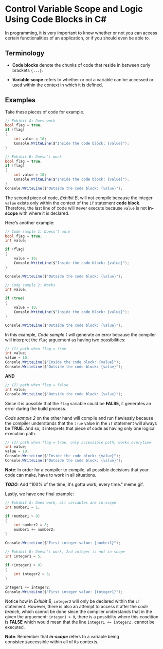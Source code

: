 # Control Variable Scope and Logic Using Code Blocks in C#

In programming, it is very important to know whether or not you can access certain functionalities of an application, or if you should even be able to.

## Terminology

- **Code blocks** denote the chunks of code that reside in between curly brackets `{...}`.

- **Variable scope** refers to whether or not a variable can be accessed or used within the context in which it is defined.

## Examples

Take these pieces of code for example.
```cs
// Exhibit A: Does work
bool flag = true;
if (flag)
{
    int value = 10;
    Console.WriteLine($"Inside the code block: {value}");
}

// Exhibit B: Doesn't work
bool flag = true;
if (flag)
{
    int value = 10;
    Console.WriteLine($"Inside the code block: {value}");
}
Console.WriteLine($"Outside the code block: {value}");
```

The second piece of code, *Exhibit B*, will not compile because the integer `value` exists only within the context of the `if` statement **code block**. Therefore, the last line of code will never execute because `value` is not **in-scope** with where it is declared.

Here's another example:
```cs
// Code sample 1: Doesn't work
bool flag = true;
int value;

if (flag)
{
    value = 10;
    Console.WriteLine($"Inside the code block: {value}");
}

Console.WriteLine($"Outside the code block: {value}");

// Code sample 2: Works
int value;

if (true)
{
    value = 10;
    Console.WriteLine($"Inside the code block: {value}");
}

Console.WriteLine($"Outside the code block: {value}");
```

In this example, *Code sample 1* will generate an error because the compiler will interpret the `flag` arguement as having two possibilities:
```cs
// (1) path when flag = true
int value;
value = 10;
Console.WriteLine($"Inside the code block: {value}");
Console.WriteLine($"Outside the code block: {value}");
```
**AND**
```cs
// (2) path when flag = false
int value;
Console.WriteLine($"Outside the code block: {value}");
```

Since it is possible that the `flag` variable could be **FALSE**, it generates an error during the build process.

*Code sample 2* on the other hand will compile and run flawlessly because the compiler understands that the `true` value in the `if` statement will always be **TRUE**. And so, it interprets that piece of code as having only one logical execution path.

```cs
// (1) path when flag = true, only accessible path, works everytime
int value;
value = 10;
Console.WriteLine($"Inside the code block: {value}");
Console.WriteLine($"Outside the code block: {value}");
```

**Note**: In order for a compiler to compile, all possible decisions that your code can make, have to work in all situations.

***TODO***: Add "100% of the time, it's gotta work, every time." meme gif.

Lastly, we have one final example:
```cs
// Exhibit A: Does work, all variables are in-scope
int number1 = 1;

if (number1 > 0)
{
    int number2 = 8;
    number1 += number2;
}

Console.WriteLine($"First integer value: {number1}");

// Exhibit B: Doesn't work, 2nd integer is not in-scope
int integer1 = 5;

if (integer1 > 0)
{
    int integer2 = 6;
}

integer1 += integer2;
Console.WriteLine($"First integer value: {integer1}");
```
Notice how in *Exhibit B*, `integer2` will only be declared within the `if` statement. However, there is also an attempt to access it after the *code branch*, which cannot be done since the compiler understands that in the given the arguement: `integer1 > 0`, there is a possiblity where this condition is **FALSE** which would mean that the line `integer1 += integer2;` cannot be executed.

**Note**: Remember that ***in-scope*** refers to a variable being consistent/accessible within all of its contexts.